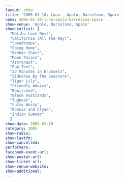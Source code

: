 ```yaml
---
layout: show
title: '2005-01-10: Luna - Apolo, Barcelona, Spain'
name: 2005-01-10-luna-apolo-barcelona-spain
show-venue: 'Apolo, Barcelona, Spain'
show-setlist: [
  "Malibu Love Nest",
  "California (All the Way)",
  "Speedbumps",
  "Going Home",
  "Broken Chair",
  "Moon Palace",
  "Astronaut",
  "Pup Tent",
  "23 Minutes in Brussels",
  "Sideshow By The Seashore",
  "Tiger Lily",
  "Friendly Advice",
  "Bewitched",
  "Black Postcards",
  "Tugboat",
  "Fuzzy Wuzzy",
  "Bonnie and Clyde",
  "Indian Summer"
  ]
show-date: 2005-01-10
category: 2005
show-radio: 
show-lastfm: 
show-cancelled: 
performers: 
facebook-event-url: 
show-poster-url: 
show-ticket-url: 
show-venue-website: 
show-additional: 
---
```


